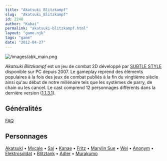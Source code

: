 ```yaml
---
title: "Akatsuki Blitzkampf"
slug:  "Akatsuki_Blitzkampf"
id: 2248
author: "Kabai"
permalink: "akatsuki-blitzkampf.html"
layout: "game.njk"
tags: "game"
date: "2012-04-27"
---
```


![](/images/abk_main.png "/images/abk_main.png")

*Akatsuki Blitzkampf* est un jeu de combat 2D développé par [SUBTLE
STYLE](http://subtlestyle.net/) disponible sur PC depuis 2007. Le
gameplay reprend des éléments populaires à la fois des jeux de combat
publiés à la fin du vingtième siècle ainsi qu'au début de notre
millénaire tels que les systèmes de parry, de chain ou les cancel. Le
cast comprend 12 personnages différents dans la dernière version
([1.1.3.1](http://subtlestyle.net/bk_patch1131sp1.zip)).

## Généralités

[FAQ](/index.php/ABK/FAQ "ABK/FAQ")

## Personnages

[Akatsuki](/index.php/ABK/Akatsuki "ABK/Akatsuki") • [Mycale](/index.php/ABK/Mycale "ABK/Mycale") • [Sai](/index.php/ABK/Sai "ABK/Sai") • [Kanae](/index.php/ABK/Kanae "ABK/Kanae") • [Fritz](/index.php/ABK/Fritz "ABK/Fritz") • [Marylin Sue](/index.php/ABK/Marylin_Sue "ABK/Marylin Sue") • [Wei](/index.php/ABK/Wei "ABK/Wei") • [Anonym](/index.php/ABK/Anonym "ABK/Anonym") • [Elektrosoldat](/index.php/ABK/Elektrosoldat "ABK/Elektrosoldat") • [Blitztank](/index.php/ABK/Blitztank "ABK/Blitztank") • [Adler](/index.php/ABK/Adler "ABK/Adler") • [Murakumo](/index.php/ABK/Murakumo "ABK/Murakumo")